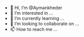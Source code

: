 - 👋 Hi, I’m @Aymankheder
- 👀 I’m interested in ...
- 🌱 I’m currently learning ...
- 💞️ I’m looking to collaborate on ...
- 📫 How to reach me ...

<!---
Aymankheder/Aymankheder is a ✨ special ✨ repository because its `README.md` (this file) appears on your GitHub profile.
You can click the Preview link to take a look at your changes.
--->
